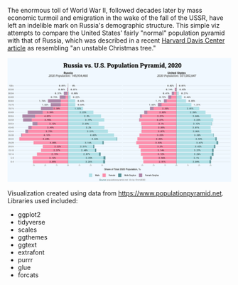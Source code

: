 The enormous toll of World War II, followed decades later by mass economic turmoil and emigration in the wake of the fall of the USSR, have left an indelible mark on Russia's demographic structure. This simple viz attempts to compare the United States' fairly "normal" population pyramid with that of Russia, which was described in a recent [Harvard Davis Center article](https://daviscenter.fas.harvard.edu/insights/russias-discouraging-demographics-shouldnt-change-us-approach) as resembling "an unstable Christmas tree." 

![Pyramid](https://github.com/nmill092/ru-us-age-sex-pyramid-2020/blob/main/plot/U.S.%20vs%20Russia%20Age-Sex%20Pyramid,%202020.png)


Visualization created using data from https://www.populationpyramid.net.
Libraries used included: 

* ggplot2
* tidyverse
* scales
* ggthemes
* ggtext
* extrafont
* purrr
* glue
* forcats
